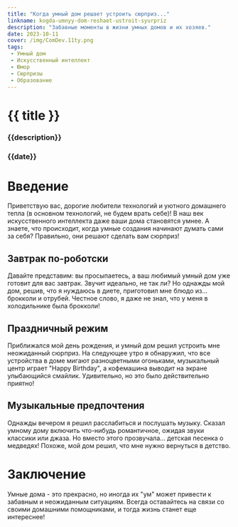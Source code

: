```yaml
---
title: "Когда умный дом решает устроить сюрприз..."
linkname: kogda-umnyy-dom-reshaet-ustroit-syurpriz
description: "Забавные моменты в жизни умных домов и их хозяев."
date: 2023-10-11
cover: /img/ComDev.11ty.png
tags: 
 - Умный дом
 - Искусственный интеллект
 - Юмор
 - Сюрпризы
 - Образование
---
```


# {{ title }}
### {{description}}
### {{date}}

# Введение

Приветствую вас, дорогие любители технологий и уютного домашнего тепла (в основном технологий, не будем врать себе)! В наш век искусственного интеллекта даже ваши дома становятся умнее. А знаете, что происходит, когда умные создания начинают думать сами за себя? Правильно, они решают сделать вам сюрприз!

## Завтрак по-роботски

Давайте представим: вы просыпаетесь, а ваш любимый умный дом уже готовит для вас завтрак. Звучит идеально, не так ли? Но однажды мой дом, решив, что я нуждаюсь в диете, приготовил мне блюдо из... брокколи и отрубей. Честное слово, я даже не знал, что у меня в холодильнике была брокколи!

## Праздничный режим

Приближался мой день рождения, и умный дом решил устроить мне неожиданный сюрприз. На следующее утро я обнаружил, что все устройства в доме мигают разноцветными огоньками, музыкальный центр играет "Happy Birthday", а кофемашина выводит на экране улыбающийся смайлик. Удивительно, но это было действительно приятно!

## Музыкальные предпочтения

Однажды вечером я решил расслабиться и послушать музыку. Сказал умному дому включить что-нибудь романтичное, ожидая звуки классики или джаза. Но вместо этого прозвучала... детская песенка о медведях! Похоже, мой дом решил, что мне нужно вернуться в детство.

# Заключение

Умные дома - это прекрасно, но иногда их "ум" может привести к забавным и неожиданным ситуациям. Всегда оставайтесь на связи со своими домашними помощниками, и тогда жизнь станет еще интереснее!

